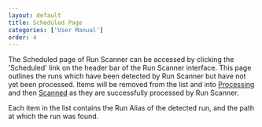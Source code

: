 ```yaml
---
layout: default
title: Scheduled Page
categories: ['User Manual']
order: 4
---
```

<!-- TODO: image -->
The Scheduled page of Run Scanner can be accessed by clicking the 'Scheduled' link on the header bar of the Run Scanner interface. This page outlines the runs which have been detected by Run Scanner but have not yet been processed. Items will be removed from the list and into <a href="processing.html">Processing</a> and then <a href="scanned.html">Scanned</a> as they are successfully processed by Run Scanner.

Each item in the list contains the Run Alias of the detected run, and the path at which the run was found.
